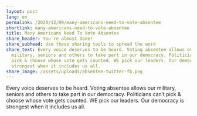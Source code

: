 ```yaml
---
layout: post
lang: en
permalink: /2020/12/09/many-americans-need-to-vote-absentee
shortlink: many-americans-need-to-vote-absentee
title: Many Americans Need To Vote Absentee
share_header: You're almost done!
share_subhead: Use these sharing tools to spread the word
share_text: Every voice deserves to be heard. Voting absentee allows our
  military, seniors and others to take part in our democracy. Politicians can’t
  pick & choose whose vote gets counted. WE pick our leaders. Our democracy is
  strongest when it includes us all.
share_image: /assets/uploads/absentee-twitter-fb.png
---
```

Every voice deserves to be heard. Voting absentee allows our military, seniors and others to take part in our democracy. Politicians can’t pick & choose whose vote gets counted. WE pick our leaders. Our democracy is strongest when it includes us all.